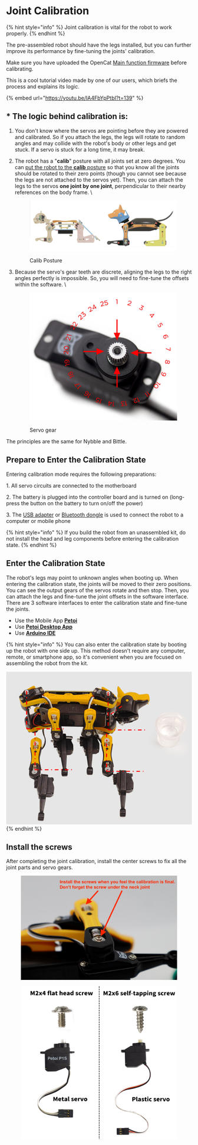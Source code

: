 # Joint Calibration

{% hint style="info" %}
Joint calibration is vital for the robot to work properly.&#x20;
{% endhint %}

The pre-assembled robot should have the legs installed, but you can further improve its performance by fine-tuning the joints' calibration.&#x20;

Make sure you have uploaded the OpenCat [Main function firmware](https://docs.petoi.com/arduino-ide/upload-sketch-for-nyboard#10.-upload-the-major-functionalities-sketch) before calibrating.&#x20;

This is a cool tutorial video made by one of our users, which briefs the process and explains its logic.&#x20;

{% embed url="https://youtu.be/IA4FbYpPtbI?t=139" %}

## \* The logic behind calibration is:

1. &#x20;You don't know where the servos are pointing before they are powered and calibrated. So if you attach the legs, the legs will rotate to random angles and may collide with the robot's body or other legs and get stuck. If a servo is stuck for a long time, it may break.&#x20;
2.  &#x20;The robot has a "**calib**" posture with all joints set at zero degrees. You can [put the robot to the **calib** posture](joint-calibration.md#enter-the-calibration-state) so that you know all the joints should be rotated to their zero points (though you cannot see because the legs are not attached to the servos yet). Then, you can attach the legs to the servos **one joint by one joint**, perpendicular to their nearby references on the body frame. \


    <figure><img src=".gitbook/assets/image (320).png" alt=""><figcaption><p>Calib Posture</p></figcaption></figure>
3.  &#x20;Because the servo's gear teeth are discrete, aligning the legs to the right angles perfectly is impossible. So, you will need to fine-tune the offsets within the software. \


    <figure><img src=".gitbook/assets/image (145).png" alt=""><figcaption><p>Servo gear</p></figcaption></figure>

The principles are the same for Nybble and Bittle.&#x20;

## Prepare to Enter the Calibration State

Entering calibration mode requires the following preparations: ‌

1\. All servo circuits are connected to the motherboard&#x20;

2\. The battery is plugged into the controller board and is turned on (long-press the button on the battery to turn on/off the power)

3\. The [USB adapter](https://docs.petoi.com/communication-modules/usb-downloader-ch340c#connect-nyboard) or [Bluetooth dongle](https://docs.petoi.com/communication-modules/dual-mode-bluetooth) is used to connect the robot to a computer or mobile phone

{% hint style="info" %}
If you build the robot from an unassembled kit, do not install the head and leg components before entering the calibration state.&#x20;
{% endhint %}

## Enter the Calibration State

The robot's legs may point to unknown angles when booting up. When entering the calibration state, the joints will be moved to their zero positions. You can see the output gears of the servos rotate and then stop. Then, you can attach the legs and fine-tune the joint offsets in the software interface. There are 3 software interfaces to enter the calibration state and fine-tune the joints.&#x20;

* Use the Mobile App [**Petoi**](https://docs.petoi.com/mobile-app/app-guide)
* Use [**Petoi Desktop App**](https://docs.petoi.com/desktop-app/joint-calibrator)
* Use [**Arduino IDE**](https://docs.petoi.com/arduino-ide/calibrate-the-joints-with-arduino-ide)

{% hint style="info" %}
You can also enter the calibration state by booting up the robot with one side up. This method doesn't require any computer, remote, or smartphone app, so it's convenient when you are focused on assembling the robot from the kit.&#x20;

![](<.gitbook/assets/image (216).png>)
{% endhint %}

## Install the screws

After completing the joint calibration, install the center screws to fix all the joint parts and servo gears.

<figure><img src=".gitbook/assets/校准完拧螺丝.jpg" alt=""><figcaption></figcaption></figure>

<figure><img src=".gitbook/assets/Screw_Servo_en.png" alt=""><figcaption></figcaption></figure>
